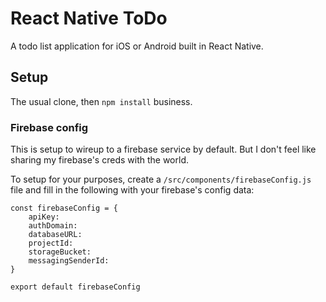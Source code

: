 # React Native ToDo

A todo list application for iOS or Android built in React Native.


## Setup

The usual clone, then `npm install` business.

### Firebase config

This is setup to wireup to a firebase service by default. But I don't feel like sharing my firebase's creds with the world.

To setup for your purposes, create a `/src/components/firebaseConfig.js` file and fill in the following with your firebase's config data:

```
const firebaseConfig = {
    apiKey:
    authDomain:
    databaseURL:
    projectId:
    storageBucket:
    messagingSenderId:
}

export default firebaseConfig
```
